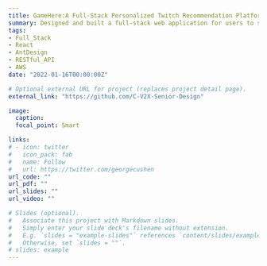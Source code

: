 ```yaml
---
title: GameHere:A Full-Stack Personalized Twitch Recommendation Platform
summary: Designed and built a full-stack web application for users to search streams/videos/clips from twitch and offer content-based recommendations. Built a webpage with rich and user friendly experience using React and Ant Design. Implemented RESTful APIs using Java servlets, retrieved real Twitch resources using Twitch APIs with Spring declarative HTTP client. Hosted a MySQL database on AWS RDS, implementing CRUD operations with Spring Data JDBC for efficient data access and manipulation. Implemented Spring Boot Caching with Caffeine to improve application performance. Unit tests achieved 85% overall code coverage and 100% coverage rate for major API functions.
tags:
- Full_Stack
- React
- AntDesign
- RESTful_API
- AWS
date: "2022-01-16T00:00:00Z"

# Optional external URL for project (replaces project detail page).
external_link: "https://github.com/C-V2X-Senior-Design"

image:
  caption:
  focal_point: Smart

links:
# - icon: twitter
#   icon_pack: fab
#   name: Follow
#   url: https://twitter.com/georgecushen
url_code: ""
url_pdf: ""
url_slides: ""
url_video: ""

# Slides (optional).
#   Associate this project with Markdown slides.
#   Simply enter your slide deck's filename without extension.
#   E.g. `slides = "example-slides"` references `content/slides/example-slides.md`.
#   Otherwise, set `slides = ""`.
# slides: example
---
```

